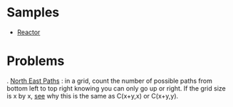 # Samples
- [Reactor](docs/REACTOR.md)

# Problems
. [North East Paths](problems/src/main/java/com/vnet/problems/NorthEastPaths.java) : in a grid, count the number of possible paths
from bottom left to top right knowing you can only go up or right. If the grid size is x by x, [see](docs/north-east-paths.md) why this is the same as C(x+y,x) or C(x+y,y).
